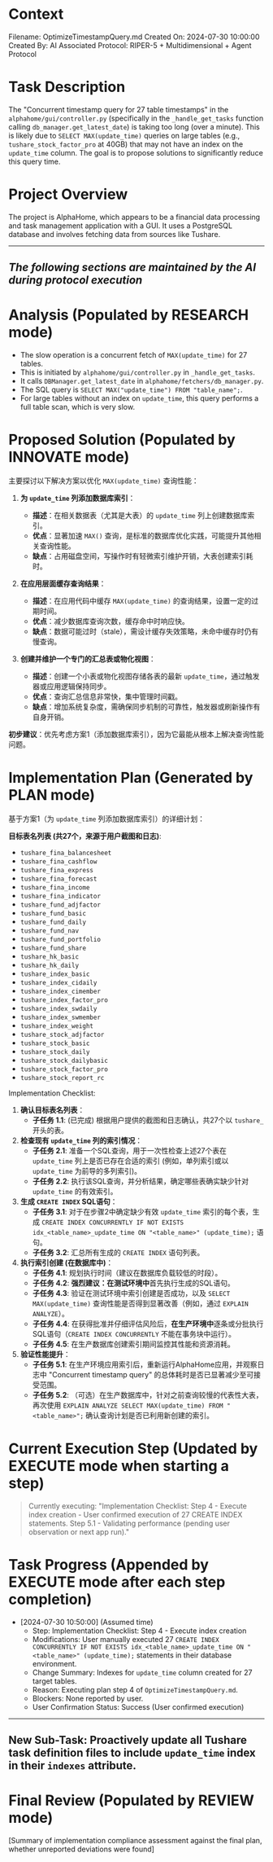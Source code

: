 # Context
Filename: OptimizeTimestampQuery.md
Created On: 2024-07-30 10:00:00
Created By: AI
Associated Protocol: RIPER-5 + Multidimensional + Agent Protocol

# Task Description
The "Concurrent timestamp query for 27 table timestamps" in the `alphahome/gui/controller.py` (specifically in the `_handle_get_tasks` function calling `db_manager.get_latest_date`) is taking too long (over a minute). This is likely due to `SELECT MAX(update_time)` queries on large tables (e.g., `tushare_stock_factor_pro` at 40GB) that may not have an index on the `update_time` column. The goal is to propose solutions to significantly reduce this query time.

# Project Overview
The project is AlphaHome, which appears to be a financial data processing and task management application with a GUI. It uses a PostgreSQL database and involves fetching data from sources like Tushare.

---
*The following sections are maintained by the AI during protocol execution*
---

# Analysis (Populated by RESEARCH mode)
- The slow operation is a concurrent fetch of `MAX(update_time)` for 27 tables.
- This is initiated by `alphahome/gui/controller.py` in `_handle_get_tasks`.
- It calls `DBManager.get_latest_date` in `alphahome/fetchers/db_manager.py`.
- The SQL query is `SELECT MAX("update_time") FROM "table_name";`.
- For large tables without an index on `update_time`, this query performs a full table scan, which is very slow.

# Proposed Solution (Populated by INNOVATE mode)
主要探讨以下解决方案以优化 `MAX(update_time)` 查询性能：

1.  **为 `update_time` 列添加数据库索引**：
    *   **描述**：在相关数据表（尤其是大表）的 `update_time` 列上创建数据库索引。
    *   **优点**：显著加速 `MAX()` 查询，是标准的数据库优化实践，可能提升其他相关查询性能。
    *   **缺点**：占用磁盘空间，写操作时有轻微索引维护开销，大表创建索引耗时。

2.  **在应用层面缓存查询结果**：
    *   **描述**：在应用代码中缓存 `MAX(update_time)` 的查询结果，设置一定的过期时间。
    *   **优点**：减少数据库查询次数，缓存命中时响应快。
    *   **缺点**：数据可能过时（stale），需设计缓存失效策略，未命中缓存时仍有慢查询。

3.  **创建并维护一个专门的汇总表或物化视图**：
    *   **描述**：创建一个小表或物化视图存储各表的最新 `update_time`，通过触发器或应用逻辑保持同步。
    *   **优点**：查询汇总信息非常快，集中管理时间戳。
    *   **缺点**：增加系统复杂度，需确保同步机制的可靠性，触发器或刷新操作有自身开销。

**初步建议**：优先考虑方案1（添加数据库索引），因为它最能从根本上解决查询性能问题。

# Implementation Plan (Generated by PLAN mode)
基于方案1（为 `update_time` 列添加数据库索引）的详细计划：

**目标表名列表 (共27个，来源于用户截图和日志)**:
- `tushare_fina_balancesheet`
- `tushare_fina_cashflow`
- `tushare_fina_express`
- `tushare_fina_forecast`
- `tushare_fina_income`
- `tushare_fina_indicator`
- `tushare_fund_adjfactor`
- `tushare_fund_basic`
- `tushare_fund_daily`
- `tushare_fund_nav`
- `tushare_fund_portfolio`
- `tushare_fund_share`
- `tushare_hk_basic`
- `tushare_hk_daily`
- `tushare_index_basic`
- `tushare_index_cidaily`
- `tushare_index_cimember`
- `tushare_index_factor_pro`
- `tushare_index_swdaily`
- `tushare_index_swmember`
- `tushare_index_weight`
- `tushare_stock_adjfactor`
- `tushare_stock_basic`
- `tushare_stock_daily`
- `tushare_stock_dailybasic`
- `tushare_stock_factor_pro`
- `tushare_stock_report_rc`

Implementation Checklist:
1.  **确认目标表名列表**：
    *   **子任务 1.1**: (已完成) 根据用户提供的截图和日志确认，共27个以 `tushare_` 开头的表。
2.  **检查现有 `update_time` 列的索引情况**：
    *   **子任务 2.1**: 准备一个SQL查询，用于一次性检查上述27个表在 `update_time` 列上是否已存在合适的索引 (例如，单列索引或以 `update_time` 为前导的多列索引)。
    *   **子任务 2.2**: 执行该SQL查询，并分析结果，确定哪些表确实缺少针对 `update_time` 的有效索引。
3.  **生成 `CREATE INDEX` SQL语句**：
    *   **子任务 3.1**: 对于在步骤2中确定缺少有效 `update_time` 索引的每个表，生成 `CREATE INDEX CONCURRENTLY IF NOT EXISTS idx_<table_name>_update_time ON "<table_name>" (update_time);` 语句。
    *   **子任务 3.2**: 汇总所有生成的 `CREATE INDEX` 语句列表。
4.  **执行索引创建 (在数据库中)**：
    *   **子任务 4.1**: 规划执行时间（建议在数据库负载较低的时段）。
    *   **子任务 4.2**: **强烈建议：在测试环境中**首先执行生成的SQL语句。
    *   **子任务 4.3**: 验证在测试环境中索引创建是否成功，以及 `SELECT MAX(update_time)` 查询性能是否得到显著改善（例如，通过 `EXPLAIN ANALYZE`）。
    *   **子任务 4.4**: 在获得批准并仔细评估风险后，**在生产环境中**逐条或分批执行SQL语句（`CREATE INDEX CONCURRENTLY` 不能在事务块中运行）。
    *   **子任务 4.5**: 在生产数据库创建索引期间监控其性能和资源消耗。
5.  **验证性能提升**：
    *   **子任务 5.1**: 在生产环境应用索引后，重新运行AlphaHome应用，并观察日志中 "Concurrent timestamp query" 的总体耗时是否已显著减少至可接受范围。
    *   **子任务 5.2**: （可选）在生产数据库中，针对之前查询较慢的代表性大表，再次使用 `EXPLAIN ANALYZE SELECT MAX(update_time) FROM "<table_name>";` 确认查询计划是否已利用新创建的索引。

# Current Execution Step (Updated by EXECUTE mode when starting a step)
> Currently executing: "Implementation Checklist: Step 4 - Execute index creation - User confirmed execution of 27 CREATE INDEX statements. Step 5.1 - Validating performance (pending user observation or next app run)."

# Task Progress (Appended by EXECUTE mode after each step completion)
*   [2024-07-30 10:50:00] (Assumed time)
    *   Step: Implementation Checklist: Step 4 - Execute index creation
    *   Modifications: User manually executed 27 `CREATE INDEX CONCURRENTLY IF NOT EXISTS idx_<table_name>_update_time ON "<table_name>" (update_time);` statements in their database environment.
    *   Change Summary: Indexes for `update_time` column created for 27 target tables.
    *   Reason: Executing plan step 4 of `OptimizeTimestampQuery.md`.
    *   Blockers: None reported by user.
    *   User Confirmation Status: Success (User confirmed execution)

---
New Sub-Task: Proactively update all Tushare task definition files to include `update_time` index in their `indexes` attribute.
---

# Final Review (Populated by REVIEW mode)
[Summary of implementation compliance assessment against the final plan, whether unreported deviations were found] 